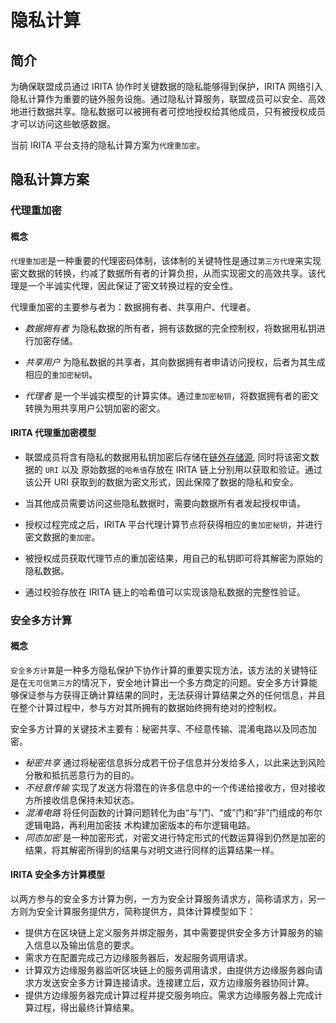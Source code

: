<!--
order: 2
-->

# 隐私计算

## 简介

为确保联盟成员通过 IRITA 协作时关键数据的隐私能够得到保护，IRITA 网络引入隐私计算作为重要的链外服务设施。通过隐私计算服务，联盟成员可以安全、高效地进行数据共享。隐私数据可以被拥有者可控地授权给其他成员，只有被授权成员才可以访问这些敏感数据。

当前 IRITA 平台支持的隐私计算方案为`代理重加密`。

## 隐私计算方案

### 代理重加密

#### 概念

`代理重加密`是一种重要的代理密码体制，该体制的关键特性是通过`第三方代理`来实现密文数据的转换，约减了数据所有者的计算负担，从而实现密文的高效共享。该代理是一个半诚实代理，因此保证了密文转换过程的安全性。

代理重加密的主要参与者为：数据拥有者、共享用户、代理者。

- *数据拥有者* 为隐私数据的所有者，拥有该数据的完全控制权，将数据用私钥进行加密存储。

- *共享用户* 为隐私数据的共享者，其向数据拥有者申请访问授权，后者为其生成相应的`重加密秘钥`。

- *代理者* 是一个半诚实模型的计算实体。通过`重加密秘钥`，将数据拥有者的密文转换为用共享用户公钥加密的密文。

#### IRITA 代理重加密模型

- 联盟成员将含有隐私的数据用私钥加密后存储在[链外存储源](storage.md), 同时将该密文数据的 `URI` 以及 原始数据的`哈希值`存放在 IRITA 链上分别用以获取和验证。通过该公开 URI 获取到的数据为密文形式，因此保障了数据的隐私和安全。

- 当其他成员需要访问这些隐私数据时，需要向数据所有者发起授权申请。

- 授权过程完成之后，IRITA 平台代理计算节点将获得相应的`重加密秘钥`，并进行密文数据的`重加密`。

- 被授权成员获取代理节点的重加密结果，用自己的私钥即可将其解密为原始的隐私数据。

- 通过校验存放在 IRITA 链上的哈希值可以实现该隐私数据的完整性验证。

### 安全多方计算

#### 概念

`安全多方计算`是一种多方隐私保护下协作计算的重要实现方法，该方法的关键特征是在`无可信第三方`的情况下，安全地计算出一个多方商定的问题。安全多方计算能够保证参与方获得正确计算结果的同时，无法获得计算结果之外的任何信息，并且在整个计算过程中，参与方对其所拥有的数据始终拥有绝对的控制权。

安全多方计算的关键技术主要有：秘密共享、不经意传输、混淆电路以及同态加密。

- *秘密共享* 通过将秘密信息拆分成若干份子信息并分发给多人，以此来达到风险分散和抵抗恶意行为的目的。
- *不经意传输* 实现了发送方将潜在的许多信息中的一个传递给接收方，但对接收方所接收信息保持未知状态。
- *混淆电路* 将任何函数的计算问题转化为由“与”门、“或”门和“非”门组成的布尔逻辑电路，再利用加密技 术构建加密版本的布尔逻辑电路。
- *同态加密* 是一种加密形式，对密文进行特定形式的代数运算得到仍然是加密的结果，将其解密所得到的结果与对明文进行同样的运算结果一样。

#### IRITA 安全多方计算模型

以两方参与的安全多方计算为例，一方为安全计算服务请求方，简称请求方，另一方则为安全计算服务提供方，简称提供方，具体计算模型如下：

- 提供方在区块链上定义服务并绑定服务，其中需要提供安全多方计算服务的输入信息以及输出信息的要求。
- 需求方在配置完成己方边缘服务器后，发起服务调用请求。
- 计算双方边缘服务器监听区块链上的服务调用请求，由提供方边缘服务器向请求方发送安全多方计算连接请求。连接建立后，双方边缘服务器协同计算。
- 提供方边缘服务器完成计算过程并提交服务响应。需求方边缘服务器上完成计算过程，得出最终计算结果。
